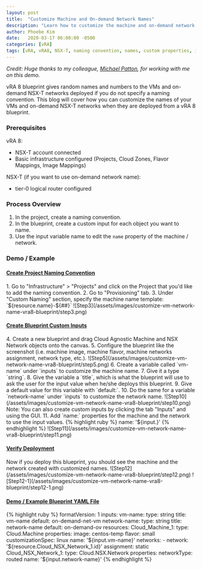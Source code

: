 ```yaml
---
layout: post
title:  "Customize Machine and On-demand Network Names"
description: "Learn how to customize the machine and on-demand network names in a vRA 8 blueprint."
author: Phoebe Kim
date:   2020-03-17 06:00:00 -0500
categories: [vRA]
tags: [vRA, vRA8, NSX-T, naming convention, names, custom properties, input, blueprint, automation]
---
```


<i>Credit: Huge thanks to my colleague, <a href="https://www.linkedin.com/in/pattonmichael/" target="_blank" rel="noopener noreferrer">Michael Patton</a>, for working with me on this demo.</i> 

vRA 8 blueprint gives random names and numbers to the VMs and on-demand NSX-T networks deployed if you do not specify a naming convention. This blog will cover how you can customize the names of your VMs and on-demand NSX-T networks when they are deployed from a vRA 8 blueprint. 


### Prerequisites
vRA 8:
* NSX-T account connected
* Basic infrastructure configured (Projects, Cloud Zones, Flavor Mappings, Image Mappings)

NSX-T (if you want to use on-demand network name):
* tier-0 logical router configured


### Process Overview
1. In the project, create a naming convention.
2. In the blueprint, create a custom input for each object you want to name.
3. Use the input variable name to edit the `name` property of the machine / network.


### Demo / Example

<h4><u>Create Project Naming Convention</u></h4>
1. Go to "Infrastructure" > "Projects" and click on the Project that you'd like to add the naming convention.
2. Go to "Provisioning" tab.
3. Under "Custom Naming" section, specify the machine name template: `${resource.name}-${##}`
![Step3](/assets/images/customize-vm-network-name-vra8-blueprint/step3.png)

<h4><u>Create Blueprint Custom Inputs</u></h4>
4. Create a new blueprint and drag Cloud Agnostic Machine and NSX Network objects onto the canvas.
5. Configure the blueprint like the screenshot (i.e. machine image, machine flavor, machine networks assignment, network type, etc.).
![Step5](/assets/images/customize-vm-network-name-vra8-blueprint/step5.png)
6. Create a variable called `vm-name` under `inputs` to customize the machine name.
7. Give it a type `string`.
8. Give the variable a `title`, which is what the blueprint will use to ask the user for the input value when he/she deploys this blueprint.
9. Give a default value for this variable with `default:`.
10. Do the same for a variable `network-name` under `inputs` to customize the network name.
![Step10](/assets/images/customize-vm-network-name-vra8-blueprint/step10.png)
Note: You can also create custom inputs by clicking the tab "Inputs" and using the GUI. 
11. Add `name:` properties for the machine and the network to use the input values. 
{% highlight ruby %}
name: '${input.<insert input variable name>}'
{% endhighlight %}
![Step11](/assets/images/customize-vm-network-name-vra8-blueprint/step11.png)

<h4><u>Verify Deployment</u></h4>
Now if you deploy this blueprint, you should see the machine and the network created with customized names. 
![Step12](/assets/images/customize-vm-network-name-vra8-blueprint/step12.png)
![Step12-1](/assets/images/customize-vm-network-name-vra8-blueprint/step12-1.png)

<h4><u>Demo / Example Blueprint YAML File</u></h4>
{% highlight ruby %}
formatVersion: 1
inputs:
  vm-name:
    type: string
    title: vm-name
    default: on-demand-net-vm
  network-name:
    type: string
    title: network-name
    default: on-demand-ov
resources:
  Cloud_Machine_1:
    type: Cloud.Machine
    properties:
      image: centos-temp
      flavor: small
      customizationSpec: linux
      name: '${input.vm-name}'
      networks:
        - network: '${resource.Cloud_NSX_Network_1.id}'
          assignment: static
  Cloud_NSX_Network_1:
    type: Cloud.NSX.Network
    properties:
      networkType: routed
      name: '${input.network-name}'
{% endhighlight %}
